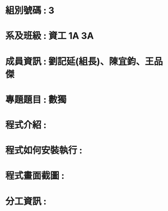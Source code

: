 # 組別號碼 : 3
# 系及班級 : 資工 1A 3A
# 成員資訊 : 劉記延(組長)、陳宜鈞、王品傑
# 專題題目 : 數獨
# 程式介紹 :
# 程式如何安裝執行 :
# 程式畫面截圖 :
# 分工資訊 :
